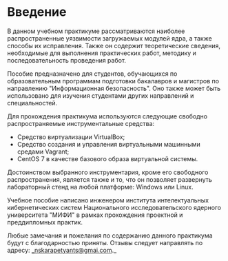 # Введение

В данном учебном практикуме рассматриваются наиболее распространенные уязвимости загружаемых модулей ядра, а также способы их исправления. Также он содержит теоретические сведения, необходимые для выполнения практических работ, методику и последовательность проведения работ. 

Пособие предназначено для студентов, обучающихся по образовательным программам подготовки бакалавров и магистров по направлению "Информационная безопасность". Оно также может быть использовано для изучения студентами других направлений и специальностей. 

Для прохождения практикума используются следующие свободно распространяемые инструментальные средства: 

* Средство виртуализации VirtualBox;
* Средство создания и управления виртуальными машинными средами Vagrant;
* CentOS 7 в качестве базового образа виртуальной системы.

Достоинством выбранного инструментария, кроме его свободного распространения, является также и то, что он позволяет развернуть лабораторный стенд на любой платформе: Windows или Linux.

Учебное пособие написано инженером института интелектуальных кибернетических систем Национального исследовательского ядерного университета "МИФИ" в рамках прохождения проектной и преддипломных практик.

Любые замечания и пожелания по содержанию данного практикума будут с благодарностью приняты. Отзывы следует направлять по адресу: _nskarapetyants@gmai.com._



 



 

















